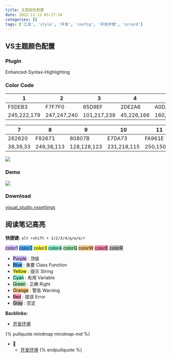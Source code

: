 ```yaml
---
title: 主题颜色配置
date: 2022-11-12 03:27:34
categories: []
tags: ['工具', 'style', '开发', 'config', '开发环境', 'srcard']
---
```

  
  
## VS主题颜色配置

  
  
### Plugin

Enhanced-Syntax-Highlighting
  
  
### Color Code

|1|2|3|4|5|6|
|-|-|-|-|-|-|
|F5DEB3|F7F7F0|65D9EF|2DE2A6|A0DA2D|AE81FF|
|245,222,179|247,247,240|101,217,239|45,226,166|160,218,45|174,129,255|

|7|8|9|10|11|
|-|-|-|-|-|
|262620|F92671|80807B|E7DA73|FA961E|
|38,39,33|249,38,113|128,128,123|231,218,115|250,150,30|

![](/images/image-20210821151740194.png)
  
  
### Demo

![](/images/image-20210821151459705.png)
  
  
### Download

[visual_studio.vssettings](/download/visual_studio.vssettings)
  
  
## 阅读笔记高亮

  
**快捷键:** `alt +shift + 1/2/3/4/q/w/e/r`
  
<mark style="background: #be9affA6;">color1</mark>  <mark style="background: #018bffA6;">color2</mark>  <mark style="background: #fefe00A6;">color3</mark> <mark style="background: #57e8b8A6;">color4</mark> <mark style="background: #83d98fA6;">colorQ</mark> <mark style="background: #fbab4bA6;">colorW</mark> <mark style="background: #fa518dA6;">colorE</mark> <mark style="background: #999995A6;">colorR</mark> 
  
- <mark style="background: #be9affA6;">Purple</mark> : 顶级  
- <mark style="background: #018bffA6;">Blue</mark>   : 重要 Class Function
- <mark style="background: #fefe00A6;">Yellow</mark> : 提示 String
- <mark style="background: #57e8b8A6;">Cyan</mark>   : 有用 Variable
- <mark style="background: #83d98fA6;">Green</mark>  : 正确 Right
- <mark style="background: #fbab4bA6;">Orange</mark> : 警告 Warning
- <mark style="background: #fa518dA6;">Red</mark>    : 错误 Error
- <mark style="background: #999995A6;">Gray</mark>   : 否定 
<!--SR:!2025-08-26,434,250-->


**Backlinks:**

- [开发环境](../0c32955781debd23d9593f3ed51d05fde4a7304f)

{% pullquote mindmap mindmap-md %}
- 🔵
  - [开发环境](../0c32955781debd23d9593f3ed51d05fde4a7304f)
{% endpullquote %}
